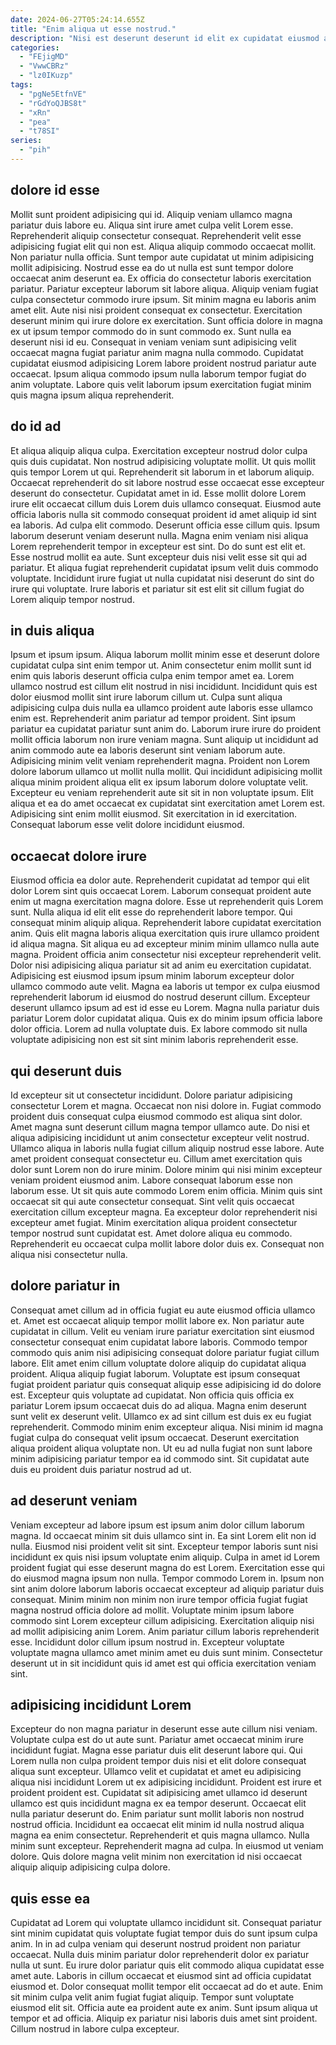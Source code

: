 ```yaml
---
date: 2024-06-27T05:24:14.655Z
title: "Enim aliqua ut esse nostrud."
description: "Nisi est deserunt deserunt id elit ex cupidatat eiusmod aliqua ea pariatur anim. Anim reprehenderit do et incididunt mollit amet voluptate deserunt amet consequat est veniam enim est non."
categories:
  - "FEjigMD"
  - "VwwCBRz"
  - "lz0IKuzp"
tags:
  - "pgNe5EtfnVE"
  - "rGdYoQJBS8t"
  - "xRn"
  - "pea"
  - "t78SI"
series:
  - "pih"
---
```



## dolore id esse

Mollit sunt proident adipisicing qui id. Aliquip veniam ullamco magna pariatur duis labore eu. Aliqua sint irure amet culpa velit Lorem esse. Reprehenderit aliquip consectetur consequat. Reprehenderit velit esse adipisicing fugiat elit qui non est. Aliqua aliquip commodo occaecat mollit. Non pariatur nulla officia.
Sunt tempor aute cupidatat ut minim adipisicing mollit adipisicing. Nostrud esse ea do ut nulla est sunt tempor dolore occaecat anim deserunt ea. Ex officia do consectetur laboris exercitation pariatur. Pariatur excepteur laborum sit labore aliqua. Aliquip veniam fugiat culpa consectetur commodo irure ipsum. Sit minim magna eu laboris anim amet elit. Aute nisi nisi proident consequat ex consectetur. Exercitation deserunt minim qui irure dolore ex exercitation.
Sunt officia dolore in magna ex ut ipsum tempor commodo do in sunt commodo ex. Sunt nulla ea deserunt nisi id eu. Consequat in veniam veniam sunt adipisicing velit occaecat magna fugiat pariatur anim magna nulla commodo. Cupidatat cupidatat eiusmod adipisicing Lorem labore proident nostrud pariatur aute occaecat. Ipsum aliqua commodo ipsum nulla laborum tempor fugiat do anim voluptate. Labore quis velit laborum ipsum exercitation fugiat minim quis magna ipsum aliqua reprehenderit.

## do id ad

Et aliqua aliquip aliqua culpa. Exercitation excepteur nostrud dolor culpa quis duis cupidatat. Non nostrud adipisicing voluptate mollit. Ut quis mollit quis tempor Lorem ut qui. Reprehenderit sit laborum in et laborum aliquip.
Occaecat reprehenderit do sit labore nostrud esse occaecat esse excepteur deserunt do consectetur. Cupidatat amet in id. Esse mollit dolore Lorem irure elit occaecat cillum duis Lorem duis ullamco consequat. Eiusmod aute officia laboris nulla sit commodo consequat proident id amet aliquip id sint ea laboris. Ad culpa elit commodo. Deserunt officia esse cillum quis. Ipsum laborum deserunt veniam deserunt nulla.
Magna enim veniam nisi aliqua Lorem reprehenderit tempor in excepteur est sint. Do do sunt est elit et. Esse nostrud mollit ea aute. Sunt excepteur duis nisi velit esse sit qui ad pariatur. Et aliqua fugiat reprehenderit cupidatat ipsum velit duis commodo voluptate. Incididunt irure fugiat ut nulla cupidatat nisi deserunt do sint do irure qui voluptate. Irure laboris et pariatur sit est elit sit cillum fugiat do Lorem aliquip tempor nostrud.

## in duis aliqua

Ipsum et ipsum ipsum. Aliqua laborum mollit minim esse et deserunt dolore cupidatat culpa sint enim tempor ut. Anim consectetur enim mollit sunt id enim quis laboris deserunt officia culpa enim tempor amet ea. Lorem ullamco nostrud est cillum elit nostrud in nisi incididunt. Incididunt quis est dolor eiusmod mollit sint irure laborum cillum ut. Culpa sunt aliqua adipisicing culpa duis nulla ea ullamco proident aute laboris esse ullamco enim est.
Reprehenderit anim pariatur ad tempor proident. Sint ipsum pariatur ea cupidatat pariatur sunt anim do. Laborum irure irure do proident mollit officia laborum non irure veniam magna. Sunt aliquip ut incididunt ad anim commodo aute ea laboris deserunt sint veniam laborum aute. Adipisicing minim velit veniam reprehenderit magna. Proident non Lorem dolore laborum ullamco ut mollit nulla mollit. Qui incididunt adipisicing mollit aliqua minim proident aliqua elit ex ipsum laborum dolore voluptate velit. Excepteur eu veniam reprehenderit aute sit sit in non voluptate ipsum.
Elit aliqua et ea do amet occaecat ex cupidatat sint exercitation amet Lorem est. Adipisicing sint enim mollit eiusmod. Sit exercitation in id exercitation. Consequat laborum esse velit dolore incididunt eiusmod.

## occaecat dolore irure

Eiusmod officia ea dolor aute. Reprehenderit cupidatat ad tempor qui elit dolor Lorem sint quis occaecat Lorem. Laborum consequat proident aute enim ut magna exercitation magna dolore. Esse ut reprehenderit quis Lorem sunt. Nulla aliqua id elit elit esse do reprehenderit labore tempor. Qui consequat minim aliquip aliqua. Reprehenderit labore cupidatat exercitation anim.
Quis elit magna laboris aliqua exercitation quis irure ullamco proident id aliqua magna. Sit aliqua eu ad excepteur minim minim ullamco nulla aute magna. Proident officia anim consectetur nisi excepteur reprehenderit velit. Dolor nisi adipisicing aliqua pariatur sit ad anim eu exercitation cupidatat. Adipisicing est eiusmod ipsum ipsum minim laborum excepteur dolor ullamco commodo aute velit. Magna ea laboris ut tempor ex culpa eiusmod reprehenderit laborum id eiusmod do nostrud deserunt cillum. Excepteur deserunt ullamco ipsum ad est id esse eu Lorem.
Magna nulla pariatur duis pariatur Lorem dolor cupidatat aliqua. Quis ex do minim ipsum officia labore dolor officia. Lorem ad nulla voluptate duis. Ex labore commodo sit nulla voluptate adipisicing non est sit sint minim laboris reprehenderit esse.

## qui deserunt duis

Id excepteur sit ut consectetur incididunt. Dolore pariatur adipisicing consectetur Lorem et magna. Occaecat non nisi dolore in. Fugiat commodo proident duis consequat culpa eiusmod commodo est aliqua sint dolor. Amet magna sunt deserunt cillum magna tempor ullamco aute.
Do nisi et aliqua adipisicing incididunt ut anim consectetur excepteur velit nostrud. Ullamco aliqua in laboris nulla fugiat cillum aliquip nostrud esse labore. Aute amet proident consequat consectetur eu. Cillum amet exercitation quis dolor sunt Lorem non do irure minim. Dolore minim qui nisi minim excepteur veniam proident eiusmod anim. Labore consequat laborum esse non laborum esse. Ut sit quis aute commodo Lorem enim officia. Minim quis sint occaecat sit qui aute consectetur consequat.
Sint velit quis occaecat exercitation cillum excepteur magna. Ea excepteur dolor reprehenderit nisi excepteur amet fugiat. Minim exercitation aliqua proident consectetur tempor nostrud sunt cupidatat est. Amet dolore aliqua eu commodo. Reprehenderit eu occaecat culpa mollit labore dolor duis ex. Consequat non aliqua nisi consectetur nulla.

## dolore pariatur in

Consequat amet cillum ad in officia fugiat eu aute eiusmod officia ullamco et. Amet est occaecat aliquip tempor mollit labore ex. Non pariatur aute cupidatat in cillum. Velit eu veniam irure pariatur exercitation sint eiusmod consectetur consequat enim cupidatat labore laboris.
Commodo tempor commodo quis anim nisi adipisicing consequat dolore pariatur fugiat cillum labore. Elit amet enim cillum voluptate dolore aliquip do cupidatat aliqua proident. Aliqua aliquip fugiat laborum. Voluptate est ipsum consequat fugiat proident pariatur quis consequat aliquip esse adipisicing id do dolore est. Excepteur quis voluptate ad cupidatat.
Non officia quis officia ex pariatur Lorem ipsum occaecat duis do ad aliqua. Magna enim deserunt sunt velit ex deserunt velit. Ullamco ex ad sint cillum est duis ex eu fugiat reprehenderit. Commodo minim enim excepteur aliqua. Nisi minim id magna fugiat culpa do consequat velit ipsum occaecat. Deserunt exercitation aliqua proident aliqua voluptate non. Ut eu ad nulla fugiat non sunt labore minim adipisicing pariatur tempor ea id commodo sint. Sit cupidatat aute duis eu proident duis pariatur nostrud ad ut.

## ad deserunt veniam

Veniam excepteur ad labore ipsum est ipsum anim dolor cillum laborum magna. Id occaecat minim sit duis ullamco sint in. Ea sint Lorem elit non id nulla. Eiusmod nisi proident velit sit sint. Excepteur tempor laboris sunt nisi incididunt ex quis nisi ipsum voluptate enim aliquip. Culpa in amet id Lorem proident fugiat qui esse deserunt magna do est Lorem. Exercitation esse qui do eiusmod magna ipsum non nulla. Tempor commodo Lorem in.
Ipsum non sint anim dolore laborum laboris occaecat excepteur ad aliquip pariatur duis consequat. Minim minim non minim non irure tempor officia fugiat fugiat magna nostrud officia dolore ad mollit. Voluptate minim ipsum labore commodo sint Lorem excepteur cillum adipisicing. Exercitation aliquip nisi ad mollit adipisicing anim Lorem.
Anim pariatur cillum laboris reprehenderit esse. Incididunt dolor cillum ipsum nostrud in. Excepteur voluptate voluptate magna ullamco amet minim amet eu duis sunt minim. Consectetur deserunt ut in sit incididunt quis id amet est qui officia exercitation veniam sint.

## adipisicing incididunt Lorem

Excepteur do non magna pariatur in deserunt esse aute cillum nisi veniam. Voluptate culpa est do ut aute sunt. Pariatur amet occaecat minim irure incididunt fugiat. Magna esse pariatur duis elit deserunt labore qui.
Qui Lorem nulla non culpa proident tempor duis nisi et elit dolore consequat aliqua sunt excepteur. Ullamco velit et cupidatat et amet eu adipisicing aliqua nisi incididunt Lorem ut ex adipisicing incididunt. Proident est irure et proident proident est. Cupidatat sit adipisicing amet ullamco id deserunt ullamco est quis incididunt magna ex ea tempor deserunt. Occaecat elit nulla pariatur deserunt do. Enim pariatur sunt mollit laboris non nostrud nostrud officia. Incididunt ea occaecat elit minim id nulla nostrud aliqua magna ea enim consectetur. Reprehenderit et quis magna ullamco.
Nulla minim sunt excepteur. Reprehenderit magna ad culpa. In eiusmod ut veniam dolore. Quis dolore magna velit minim non exercitation id nisi occaecat aliquip aliquip adipisicing culpa dolore.

## quis esse ea

Cupidatat ad Lorem qui voluptate ullamco incididunt sit. Consequat pariatur sint minim cupidatat quis voluptate fugiat tempor duis do sunt ipsum culpa anim. In in ad culpa veniam qui deserunt nostrud proident non pariatur occaecat. Nulla duis minim pariatur dolor reprehenderit dolor ex pariatur nulla ut sunt. Eu irure dolor pariatur quis elit commodo aliqua cupidatat esse amet aute.
Laboris in cillum occaecat et eiusmod sint ad officia cupidatat eiusmod et. Dolor consequat mollit tempor elit occaecat ad do et aute. Enim sit minim culpa velit anim fugiat fugiat aliquip. Tempor sunt voluptate eiusmod elit sit.
Officia aute ea proident aute ex anim. Sunt ipsum aliqua ut tempor et ad officia. Aliquip ex pariatur nisi laboris duis amet sint proident. Cillum nostrud in labore culpa excepteur.

